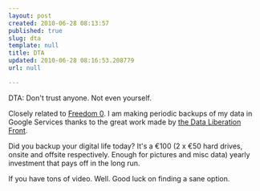 ```yaml
---
layout: post
created: 2010-06-28 08:13:57
published: true
slug: dta
template: null
title: DTA
updated: 2010-06-28 08:16:53.208779
url: null

---
```


DTA: Don't trust anyone. Not even yourself.

Closely related to [Freedom 0][]. I am making periodic backups of my data in
Google Services thanks to the great work made by
[the Data Liberation Front][dlf].

Did you backup your digital life today? It's a €100 (2 x €50 hard drives, onsite
and offsite respectively. Enough for pictures and misc data) yearly investment
that pays off in the long run.

If you have tons of video. Well. Good luck on finding a sane option.

[Freedom 0]: http://diveintomark.org/archives/2004/05/14/freedom-0
[dlf]: http://www.dataliberation.org/

